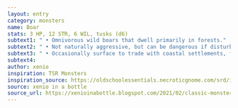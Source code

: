 ```yaml
---
layout: entry 
category: monsters
name: Boar
stats: 3 HP, 12 STR, 6 WIL, tusks (d6)
subtext1: " • Omnivorous wild boars that dwell primarily in forests."
subtext2: " • Not naturally aggressive, but can be dangerous if disturbed."
subtext3: " • Occasionally surface to trade with coastal settlements, frequently requesting union between one of them and a human."
subtext4: 
author: xenio
inspiration: TSR Monsters
inspiration_source: https://oldschoolessentials.necroticgnome.com/srd/index.php/Monster_Descriptions
source: xenio in a bottle
source_url: https://xenioinabottle.blogspot.com/2021/02/classic-monsters-for-cairnito-part-1.html
---
```

